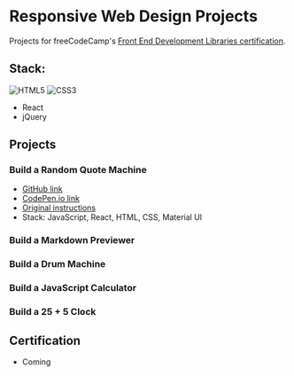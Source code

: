 # Responsive Web Design Projects
Projects for freeCodeCamp's [Front End Development Libraries certification](https://www.freecodecamp.org/learn/front-end-development-libraries/).

## Stack:
![HTML5](https://img.shields.io/badge/html5-%23E34F26.svg?style=for-the-badge&logo=html5&logoColor=white)
![CSS3](https://img.shields.io/badge/css3-%231572B6.svg?style=for-the-badge&logo=css3&logoColor=white)
- React
- jQuery

## Projects
### Build a Random Quote Machine
- [GitHub link](https://github.com/sarahdeecee/fcc-development-libraries-projects/tree/main/01-random-quote-machine)
- [CodePen.io link](https://codepen.io/s_dc/pen/oNEdbBJ)
- [Original instructions](https://www.freecodecamp.org/learn/front-end-development-libraries/front-end-development-libraries-projects/build-a-random-quote-machine)
- Stack: JavaScript, React, HTML, CSS, Material UI

### Build a Markdown Previewer

### Build a Drum Machine

### Build a JavaScript Calculator

### Build a 25 + 5 Clock

## Certification
- Coming
